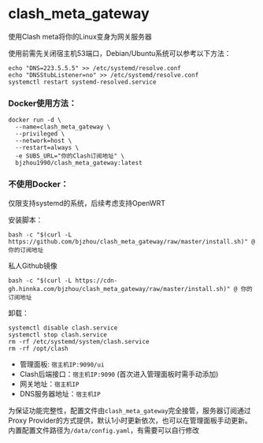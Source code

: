 # clash_meta_gateway

使用Clash meta将你的Linux变身为网关服务器

使用前需先关闭宿主机53端口，Debian/Ubuntu系统可以参考以下方法：

```
echo "DNS=223.5.5.5" >> /etc/systemd/resolve.conf
echo "DNSStubListener=no" >> /etc/systemd/resolve.conf
systemctl restart systemd-resolved.service
```

### Docker使用方法：

```
docker run -d \
  --name=clash_meta_gateway \
  --privileged \
  --network=host \
  --restart=always \
  -e SUBS_URL="你的Clash订阅地址" \
  bjzhou1990/clash_meta_gateway:latest
```

### 不使用Docker：

仅限支持systemd的系统，后续考虑支持OpenWRT

安装脚本：
```
bash -c "$(curl -L https://github.com/bjzhou/clash_meta_gateway/raw/master/install.sh)" @ 你的订阅地址
```

私人Github镜像
```
bash -c "$(curl -L https://cdn-gh.hinnka.com/bjzhou/clash_meta_gateway/raw/master/install.sh)" @ 你的订阅地址
```

卸载：
```
systemctl disable clash.service
systemctl stop clash.service
rm -rf /etc/systemd/system/clash.service
rm -rf /opt/clash
```


* 管理面板: `宿主机IP:9090/ui`
* Clash后端接口：`宿主机IP:9090` (首次进入管理面板时需手动添加)
* 网关地址：`宿主机IP`
* DNS服务器地址：`宿主机IP`

为保证功能完整性，配置文件由`clash_meta_gateway`完全接管，服务器订阅通过Proxy Provider的方式提供，默认1小时更新依次，也可以在管理面板手动更新。
内置配置文件路径为`/data/config.yaml`，有需要可以自行修改


